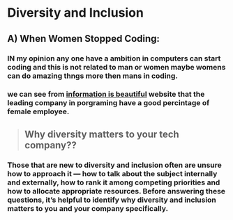 # Diversity and Inclusion 

## A) When Women Stopped Coding:


### IN my opinion  any one have a ambition  in computers can start coding  and this is not related to man or women maybe womens can do amazing thngs more then mans in coding.

### we can see from [information is beautiful](https://informationisbeautiful.net/visualizations/diversity-in-tech/) website that the leading company in porgraming have a good percintage of female employee.


> ## Why diversity matters to your tech company??

### Those that are new to diversity and inclusion often are unsure how to approach it — how to talk about the subject internally and externally, how to rank it among competing priorities and how to allocate appropriate resources. Before answering these questions, it’s helpful to identify why diversity and inclusion matters to you and your company specifically.